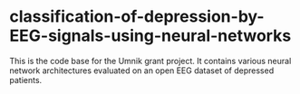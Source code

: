 # classification-of-depression-by-EEG-signals-using-neural-networks
This is the code base for the Umnik grant project. It contains various neural network architectures evaluated on an open EEG dataset of depressed patients.
